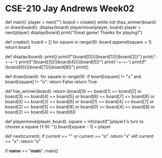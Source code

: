 # CSE-210 Jay Andrews Week02
 

def main():
    player = next("")
    board = create()
    while not (has_winner(board) or draw(board)):
        display(board)
        playermove(player, board)
        player = next(player)
    display(board)
    print("Great game! Thanks for playing!") 

def create():
    board = []
    for square in range(9):
        board.append(square + 1)
    return board

def display(board):
    print()
    print(f"{board[0]}|{board[1]}|{board[2]}")
    print('-+-+-')
    print(f"{board[3]}|{board[4]}|{board[5]}")
    print('-+-+-')
    print(f"{board[6]}|{board[7]}|{board[8]}")
    print()
    
def draw(board):
    for square in range(9):
        if board[square] != "x" and board[square] != "o":
            return False
    return True 
    
def has_winner(board):
    return (board[0] == board[1] == board[2] or
            board[3] == board[4] == board[5] or
            board[6] == board[7] == board[8] or
            board[0] == board[3] == board[6] or
            board[1] == board[4] == board[7] or
            board[2] == board[5] == board[8] or
            board[0] == board[4] == board[8] or
            board[2] == board[4] == board[6])

def playermove(player, board):
    square = int(input(f"{player}'s turn to choose a square (1-9): "))
    board[square - 1] = player

def next(current):
    if current == "" or current == "o":
        return "x"
    elif current == "x":
        return "o"

if __name__ == "__main__":
    main()